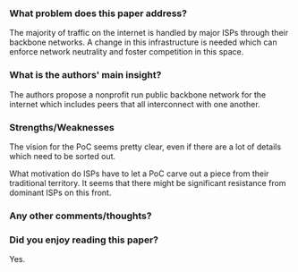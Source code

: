 ### What problem does this paper address?

The majority of traffic on the internet is handled by major ISPs through their backbone networks. A change in this infrastructure is needed which can enforce network neutrality and foster competition in this space.

### What is the authors' main insight?

The authors propose a nonprofit run public backbone network for the internet which includes peers that all interconnect with one another. 

### Strengths/Weaknesses

The vision for the PoC seems pretty clear, even if there are a lot of details which need to be sorted out.

What motivation do ISPs have to let a PoC carve out a piece from their traditional territory. It seems that there might be significant resistance from dominant ISPs on this front.

### Any other comments/thoughts?



### Did you enjoy reading this paper?

Yes.